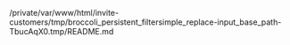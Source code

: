 /private/var/www/html/invite-customers/tmp/broccoli_persistent_filtersimple_replace-input_base_path-TbucAqX0.tmp/README.md